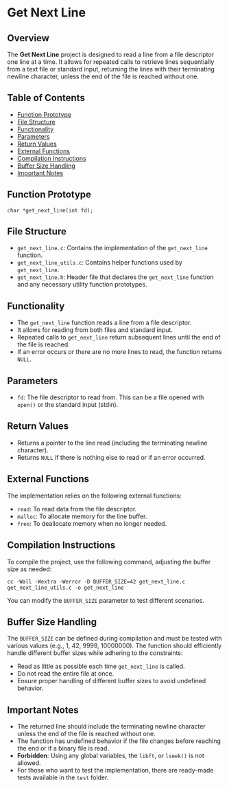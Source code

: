 <!DOCTYPE html>
<html lang="pt-BR">
<head>
    <meta charset="UTF-8">
    <meta name="viewport" content="width=device-width, initial-scale=1.0">
</head>
<body>

<h1>Get Next Line</h1>

<h2>Overview</h2>
<p>
    The <strong>Get Next Line</strong> project is designed to read a line from a file descriptor one line at a time. 
    It allows for repeated calls to retrieve lines sequentially from a text file or standard input, 
    returning the lines with their terminating newline character, unless the end of the file is reached without one.
</p>

<h2>Table of Contents</h2>
<ul>
    <li><a href="#function-prototype">Function Prototype</a></li>
    <li><a href="#file-structure">File Structure</a></li>
    <li><a href="#functionality">Functionality</a></li>
    <li><a href="#parameters">Parameters</a></li>
    <li><a href="#return-values">Return Values</a></li>
    <li><a href="#external-functions">External Functions</a></li>
    <li><a href="#compilation-instructions">Compilation Instructions</a></li>
    <li><a href="#buffer-size-handling">Buffer Size Handling</a></li>
    <li><a href="#important-notes">Important Notes</a></li>
</ul>

<h2 id="function-prototype">Function Prototype</h2>
<pre><code>char *get_next_line(int fd);</code></pre>

<h2 id="file-structure">File Structure</h2>
<ul>
    <li><code>get_next_line.c</code>: Contains the implementation of the <code>get_next_line</code> function.</li>
    <li><code>get_next_line_utils.c</code>: Contains helper functions used by <code>get_next_line</code>.</li>
    <li><code>get_next_line.h</code>: Header file that declares the <code>get_next_line</code> function and any necessary utility function prototypes.</li>
</ul>

<h2 id="functionality">Functionality</h2>
<ul>
    <li>The <code>get_next_line</code> function reads a line from a file descriptor.</li>
    <li>It allows for reading from both files and standard input.</li>
    <li>Repeated calls to <code>get_next_line</code> return subsequent lines until the end of the file is reached.</li>
    <li>If an error occurs or there are no more lines to read, the function returns <code>NULL</code>.</li>
</ul>

<h2 id="parameters">Parameters</h2>
<ul>
    <li><code>fd</code>: The file descriptor to read from. This can be a file opened with <code>open()</code> or the standard input (stdin).</li>
</ul>

<h2 id="return-values">Return Values</h2>
<ul>
    <li>Returns a pointer to the line read (including the terminating newline character).</li>
    <li>Returns <code>NULL</code> if there is nothing else to read or if an error occurred.</li>
</ul>

<h2 id="external-functions">External Functions</h2>
<p>The implementation relies on the following external functions:</p>
<ul>
    <li><code>read</code>: To read data from the file descriptor.</li>
    <li><code>malloc</code>: To allocate memory for the line buffer.</li>
    <li><code>free</code>: To deallocate memory when no longer needed.</li>
</ul>

<h2 id="compilation-instructions">Compilation Instructions</h2>
<p>To compile the project, use the following command, adjusting the buffer size as needed:</p>
<pre><code>cc -Wall -Wextra -Werror -D BUFFER_SIZE=42 get_next_line.c get_next_line_utils.c -o get_next_line</code></pre>
<p>You can modify the <code>BUFFER_SIZE</code> parameter to test different scenarios.</p>

<h2 id="buffer-size-handling">Buffer Size Handling</h2>
<p>The <code>BUFFER_SIZE</code> can be defined during compilation and must be tested with various values (e.g., 1, 42, 9999, 10000000). 
The function should efficiently handle different buffer sizes while adhering to the constraints:</p>
<ul>
    <li>Read as little as possible each time <code>get_next_line</code> is called.</li>
    <li>Do not read the entire file at once.</li>
    <li>Ensure proper handling of different buffer sizes to avoid undefined behavior.</li>
</ul>

<h2 id="important-notes">Important Notes</h2>
<ul>
    <li>The returned line should include the terminating newline character unless the end of the file is reached without one.</li>
    <li>The function has undefined behavior if the file changes before reaching the end or if a binary file is read.</li>
    <li><strong>Forbidden</strong>: Using any global variables, the <code>libft</code>, or <code>lseek()</code> is not allowed.</li>
    <li>For those who want to test the implementation, there are ready-made tests available in the <code>test</code> folder.</li>
</ul>

</body>
</html>
